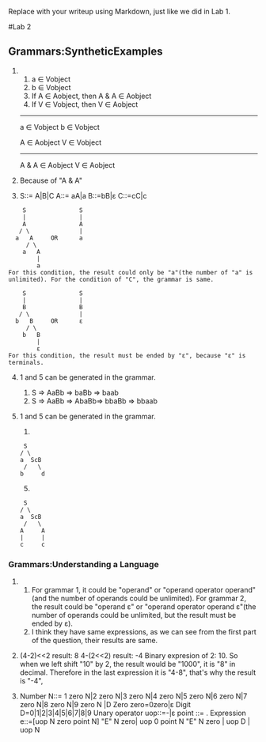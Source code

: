 Replace with your writeup using Markdown, just like we did in Lab 1.

#Lab 2

## Grammars:SyntheticExamples
1. 
	1. a ∈ Vobject
	2. b ∈ Vobject
	3. If A ∈ Aobject, then A & A ∈ Aobject
	4. If V ∈ Vobject, then V ∈ Aobject

    ___________   ___________
    a ∈ Vobject   b ∈ Vobject


    A ∈ Aobject      V ∈ Vobject
    _______________  ____________
    A & A ∈ Aobject  V ∈ Aobject

2. Because of "A & A"

3. S::= A|B|C  A::= aA|a  B::=bB|ε  C::=cC|c
```
    S               S
    |               |
    A               A
   / \              |
  a   A     OR      a
     / \
    a   A
        |
        a
For this condition, the result could only be "a"(the number of "a" is unlimited). For the condition of "C", the grammar is same.

    S               S
    |               |
    B               B
   / \              |
  b   B     OR      ε
     / \
    b   B
        |
        ε
For this condition, the result must be ended by "ε", because "ε" is terminals.
```


4. 1 and 5 can be generated in the grammar.
	1. S => AaBb => baBb => baab
	4. S => AaBb => AbaBb=> bbaBb => bbaab

5. 1 and 5 can be generated in the grammar.

	1.
	```
	 S
	/ \
   a  ScB
     /   \
    b     d
    ```

    5.
    ```
     S
    / \
   a  ScB
     /   \
    A     A
    |     |
    c     c
    ```
### Grammars:Understanding a Language
1.
    1. For grammar 1, it could be "operand" or "operand operator operand"(and the number of operands could be unlimited). For grammar 2, the result could be "operand ε" or "operand operator operand ε"(the number of operands could be unlimited, but the result must be ended by ε).
    2. I think they have same expressions, as we can see from the first part of the question, their results are same.

2. 
    (4-2)<<2 result: 8
    4-(2<<2) result: -4
    Binary expresion of 2: 10. So when we left shift "10" by 2, the result would be "1000", it is "8" in decimal. Therefore in the last expression it is "4-8", that's why the result is "-4",

3. 
    Number N::= 1 zero N|2 zero N|3 zero N|4 zero N|5 zero N|6 zero N|7 zero N|8 zero N|9 zero N |D
    Zero  zero=0zero|ε 
    Digit D=0|1|2|3|4|5|6|7|8|9
    Unary operator uop::=-|ε
    point ::= .
    Expression e::=[uop N zero point N] "E" N zero| uop 0 point N "E" N zero | uop D | uop N
